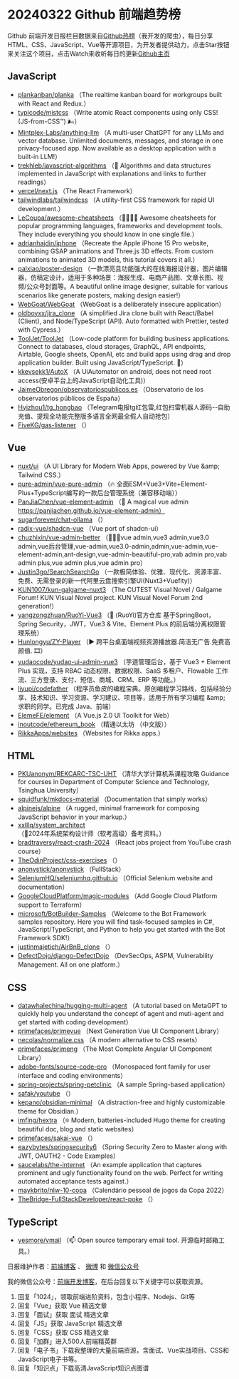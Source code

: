 # 20240322 Github 前端趋势榜

Github 前端开发日报栏目数据来自[Github热榜](https://github.qdkfweb.cn/)（我开发的爬虫），每日分享HTML、CSS、JavaScript、Vue等开源项目，为开发者提供动力，点击Star按钮来关注这个项目，点击Watch来收听每日的更新[Github主页](https://github.com/kujian/githubTrending)
## JavaScript

* [plankanban/planka](https://link.qdkfweb.cn/?target=https%3A%2F%2Fgithub.com%2Fplankanban%2Fplanka) （The realtime kanban board for workgroups built with React and Redux.）
* [typicode/mistcss](https://link.qdkfweb.cn/?target=https%3A%2F%2Fgithub.com%2Ftypicode%2Fmistcss) （Write atomic React components using only CSS! (JS-from-CSS&#x2122;) &#x1f32c;&#xfe0f;）
* [Mintplex-Labs/anything-llm](https://link.qdkfweb.cn/?target=https%3A%2F%2Fgithub.com%2FMintplex-Labs%2Fanything-llm) （A multi-user ChatGPT for any LLMs and vector database. Unlimited documents, messages, and storage in one privacy-focused app. Now available as a desktop application with a built-in LLM!）
* [trekhleb/javascript-algorithms](https://link.qdkfweb.cn/?target=https%3A%2F%2Fgithub.com%2Ftrekhleb%2Fjavascript-algorithms) （&#x1f4dd; Algorithms and data structures implemented in JavaScript with explanations and links to further readings）
* [vercel/next.js](https://link.qdkfweb.cn/?target=https%3A%2F%2Fgithub.com%2Fvercel%2Fnext.js) （The React Framework）
* [tailwindlabs/tailwindcss](https://link.qdkfweb.cn/?target=https%3A%2F%2Fgithub.com%2Ftailwindlabs%2Ftailwindcss) （A utility-first CSS framework for rapid UI development.）
* [LeCoupa/awesome-cheatsheets](https://link.qdkfweb.cn/?target=https%3A%2F%2Fgithub.com%2FLeCoupa%2Fawesome-cheatsheets) （&#x1f469;&#x200d;&#x1f4bb;&#x1f468;&#x200d;&#x1f4bb; Awesome cheatsheets for popular programming languages, frameworks and development tools. They include everything you should know in one single file.）
* [adrianhajdin/iphone](https://link.qdkfweb.cn/?target=https%3A%2F%2Fgithub.com%2Fadrianhajdin%2Fiphone) （Recreate the Apple iPhone 15 Pro website, combining GSAP animations and Three.js 3D effects. From custom animations to animated 3D models, this tutorial covers it all.）
* [palxiao/poster-design](https://link.qdkfweb.cn/?target=https%3A%2F%2Fgithub.com%2Fpalxiao%2Fposter-design) （一款漂亮且功能强大的在线海报设计器，图片编辑器，仿稿定设计，适用于多种场景：海报生成、电商产品图、文章长图、视频/公众号封面等。A beautiful online image designer, suitable for various scenarios like generate posters, making design easier!）
* [WebGoat/WebGoat](https://link.qdkfweb.cn/?target=https%3A%2F%2Fgithub.com%2FWebGoat%2FWebGoat) （WebGoat is a deliberately insecure application）
* [oldboyxx/jira_clone](https://link.qdkfweb.cn/?target=https%3A%2F%2Fgithub.com%2Foldboyxx%2Fjira_clone) （A simplified Jira clone built with React/Babel (Client), and Node/TypeScript (API). Auto formatted with Prettier, tested with Cypress.）
* [ToolJet/ToolJet](https://link.qdkfweb.cn/?target=https%3A%2F%2Fgithub.com%2FToolJet%2FToolJet) （Low-code platform for building business applications. Connect to databases, cloud storages, GraphQL, API endpoints, Airtable, Google sheets, OpenAI, etc and build apps using drag and drop application builder. Built using JavaScript/TypeScript. &#x1f680;）
* [kkevsekk1/AutoX](https://link.qdkfweb.cn/?target=https%3A%2F%2Fgithub.com%2Fkkevsekk1%2FAutoX) （A UiAutomator on android, does not need root access(安卓平台上的JavaScript自动化工具)）
* [JaimeObregon/observatoriospublicos.es](https://link.qdkfweb.cn/?target=https%3A%2F%2Fgithub.com%2FJaimeObregon%2Fobservatoriospublicos.es) （Observatorio de los observatorios p&uacute;blicos de Espa&ntilde;a）
* [Hyizhou1/tg_hongbao](https://link.qdkfweb.cn/?target=https%3A%2F%2Fgithub.com%2FHyizhou1%2Ftg_hongbao) （Telegram电报tg红包雷,红包扫雷机器人源码--自助充值、提现全功能完整版多语言全网最全假人自动抢包）
* [FiveKG/gas-listener](https://link.qdkfweb.cn/?target=https%3A%2F%2Fgithub.com%2FFiveKG%2Fgas-listener) （）

## Vue

* [nuxt/ui](https://link.qdkfweb.cn/?target=https%3A%2F%2Fgithub.com%2Fnuxt%2Fui) （A UI Library for Modern Web Apps, powered by Vue &amp;amp; Tailwind CSS.）
* [pure-admin/vue-pure-admin](https://link.qdkfweb.cn/?target=https%3A%2F%2Fgithub.com%2Fpure-admin%2Fvue-pure-admin) （&#x1f525; 全面ESM+Vue3+Vite+Element-Plus+TypeScript编写的一款后台管理系统（兼容移动端））
* [PanJiaChen/vue-element-admin](https://link.qdkfweb.cn/?target=https%3A%2F%2Fgithub.com%2FPanJiaChen%2Fvue-element-admin) （&#x1f389; A magical vue admin https://panjiachen.github.io/vue-element-admin）
* [sugarforever/chat-ollama](https://link.qdkfweb.cn/?target=https%3A%2F%2Fgithub.com%2Fsugarforever%2Fchat-ollama) （）
* [radix-vue/shadcn-vue](https://link.qdkfweb.cn/?target=https%3A%2F%2Fgithub.com%2Fradix-vue%2Fshadcn-vue) （Vue port of shadcn-ui）
* [chuzhixin/vue-admin-better](https://link.qdkfweb.cn/?target=https%3A%2F%2Fgithub.com%2Fchuzhixin%2Fvue-admin-better) （&#x1f680;&#x1f680;&#x1f680;vue admin,vue3 admin,vue3.0 admin,vue后台管理,vue-admin,vue3.0-admin,admin,vue-admin,vue-element-admin,ant-design,vue-admin-beautiful-pro,vab admin pro,vab admin plus,vue admin plus,vue admin pro）
* [Justin3go/SearchSearchGo](https://link.qdkfweb.cn/?target=https%3A%2F%2Fgithub.com%2FJustin3go%2FSearchSearchGo) （一款极简体验、优雅、现代化、资源丰富、免费、无需登录的新一代阿里云盘搜索引擎UI(Nuxt3+Vuefity)）
* [KUN1007/kun-galgame-nuxt3](https://link.qdkfweb.cn/?target=https%3A%2F%2Fgithub.com%2FKUN1007%2Fkun-galgame-nuxt3) （The CUTEST Visual Novel / Galgame Forum! KUN Visual Novel project. KUN Visual Novel Forum 2nd generation!）
* [yangzongzhuan/RuoYi-Vue3](https://link.qdkfweb.cn/?target=https%3A%2F%2Fgithub.com%2Fyangzongzhuan%2FRuoYi-Vue3) （&#x1f389; (RuoYi)官方仓库 基于SpringBoot，Spring Security，JWT，Vue3 &amp; Vite、Element Plus 的前后端分离权限管理系统）
* [Hunlongyu/ZY-Player](https://link.qdkfweb.cn/?target=https%3A%2F%2Fgithub.com%2FHunlongyu%2FZY-Player) （&#x25b6;&#xfe0f; 跨平台桌面端视频资源播放器.简洁无广告.免费高颜值. &#x1f39e;）
* [yudaocode/yudao-ui-admin-vue3](https://link.qdkfweb.cn/?target=https%3A%2F%2Fgithub.com%2Fyudaocode%2Fyudao-ui-admin-vue3) （芋道管理后台，基于 Vue3 + Element Plus 实现，支持 RBAC 动态权限、数据权限、SaaS 多租户、Flowable 工作流、三方登录、支付、短信、商城、CRM、ERP 等功能。）
* [liyupi/codefather](https://link.qdkfweb.cn/?target=https%3A%2F%2Fgithub.com%2Fliyupi%2Fcodefather) （程序员鱼皮的编程宝典。原创编程学习路线，包括经验分享、技术知识、学习资源、学习建议、项目等，适用于所有学习编程 &amp;amp; 求职的同学。已完成 Java、前端）
* [ElemeFE/element](https://link.qdkfweb.cn/?target=https%3A%2F%2Fgithub.com%2FElemeFE%2Felement) （A Vue.js 2.0 UI Toolkit for Web）
* [inoutcode/ethereum_book](https://link.qdkfweb.cn/?target=https%3A%2F%2Fgithub.com%2Finoutcode%2Fethereum_book) （精通以太坊 （中文版））
* [RikkaApps/websites](https://link.qdkfweb.cn/?target=https%3A%2F%2Fgithub.com%2FRikkaApps%2Fwebsites) （Websites for Rikka apps.）

## HTML

* [PKUanonym/REKCARC-TSC-UHT](https://link.qdkfweb.cn/?target=https%3A%2F%2Fgithub.com%2FPKUanonym%2FREKCARC-TSC-UHT) （清华大学计算机系课程攻略 Guidance for courses in Department of Computer Science and Technology, Tsinghua University）
* [squidfunk/mkdocs-material](https://link.qdkfweb.cn/?target=https%3A%2F%2Fgithub.com%2Fsquidfunk%2Fmkdocs-material) （Documentation that simply works）
* [alpinejs/alpine](https://link.qdkfweb.cn/?target=https%3A%2F%2Fgithub.com%2Falpinejs%2Falpine) （A rugged, minimal framework for composing JavaScript behavior in your markup.）
* [xxlllq/system_architect](https://link.qdkfweb.cn/?target=https%3A%2F%2Fgithub.com%2Fxxlllq%2Fsystem_architect) （&#x1f4af;2024年系统架构设计师（软考高级）备考资料。）
* [bradtraversy/react-crash-2024](https://link.qdkfweb.cn/?target=https%3A%2F%2Fgithub.com%2Fbradtraversy%2Freact-crash-2024) （React jobs project from YouTube crash course）
* [TheOdinProject/css-exercises](https://link.qdkfweb.cn/?target=https%3A%2F%2Fgithub.com%2FTheOdinProject%2Fcss-exercises) （）
* [anonystick/anonystick](https://link.qdkfweb.cn/?target=https%3A%2F%2Fgithub.com%2Fanonystick%2Fanonystick) （FullStack）
* [SeleniumHQ/seleniumhq.github.io](https://link.qdkfweb.cn/?target=https%3A%2F%2Fgithub.com%2FSeleniumHQ%2Fseleniumhq.github.io) （Official Selenium website and documentation）
* [GoogleCloudPlatform/magic-modules](https://link.qdkfweb.cn/?target=https%3A%2F%2Fgithub.com%2FGoogleCloudPlatform%2Fmagic-modules) （Add Google Cloud Platform support to Terraform）
* [microsoft/BotBuilder-Samples](https://link.qdkfweb.cn/?target=https%3A%2F%2Fgithub.com%2Fmicrosoft%2FBotBuilder-Samples) （Welcome to the Bot Framework samples repository. Here you will find task-focused samples in C#, JavaScript/TypeScript, and Python to help you get started with the Bot Framework SDK!）
* [justinmajetich/AirBnB_clone](https://link.qdkfweb.cn/?target=https%3A%2F%2Fgithub.com%2Fjustinmajetich%2FAirBnB_clone) （）
* [DefectDojo/django-DefectDojo](https://link.qdkfweb.cn/?target=https%3A%2F%2Fgithub.com%2FDefectDojo%2Fdjango-DefectDojo) （DevSecOps, ASPM, Vulnerability Management. All on one platform.）

## CSS

* [datawhalechina/hugging-multi-agent](https://link.qdkfweb.cn/?target=https%3A%2F%2Fgithub.com%2Fdatawhalechina%2Fhugging-multi-agent) （A tutorial based on MetaGPT to quickly help you understand the concept of agent and muti-agent and get started with coding development）
* [primefaces/primevue](https://link.qdkfweb.cn/?target=https%3A%2F%2Fgithub.com%2Fprimefaces%2Fprimevue) （Next Generation Vue UI Component Library）
* [necolas/normalize.css](https://link.qdkfweb.cn/?target=https%3A%2F%2Fgithub.com%2Fnecolas%2Fnormalize.css) （A modern alternative to CSS resets）
* [primefaces/primeng](https://link.qdkfweb.cn/?target=https%3A%2F%2Fgithub.com%2Fprimefaces%2Fprimeng) （The Most Complete Angular UI Component Library）
* [adobe-fonts/source-code-pro](https://link.qdkfweb.cn/?target=https%3A%2F%2Fgithub.com%2Fadobe-fonts%2Fsource-code-pro) （Monospaced font family for user interface and coding environments）
* [spring-projects/spring-petclinic](https://link.qdkfweb.cn/?target=https%3A%2F%2Fgithub.com%2Fspring-projects%2Fspring-petclinic) （A sample Spring-based application）
* [safak/youtube](https://link.qdkfweb.cn/?target=https%3A%2F%2Fgithub.com%2Fsafak%2Fyoutube) （）
* [kepano/obsidian-minimal](https://link.qdkfweb.cn/?target=https%3A%2F%2Fgithub.com%2Fkepano%2Fobsidian-minimal) （A distraction-free and highly customizable theme for Obsidian.）
* [imfing/hextra](https://link.qdkfweb.cn/?target=https%3A%2F%2Fgithub.com%2Fimfing%2Fhextra) （&#x1f52f; Modern, batteries-included Hugo theme for creating beautiful doc, blog and static websites）
* [primefaces/sakai-vue](https://link.qdkfweb.cn/?target=https%3A%2F%2Fgithub.com%2Fprimefaces%2Fsakai-vue) （）
* [eazybytes/springsecurity6](https://link.qdkfweb.cn/?target=https%3A%2F%2Fgithub.com%2Feazybytes%2Fspringsecurity6) （Spring Security Zero to Master along with JWT, OAUTH2 - Code Examples）
* [saucelabs/the-internet](https://link.qdkfweb.cn/?target=https%3A%2F%2Fgithub.com%2Fsaucelabs%2Fthe-internet) （An example application that captures prominent and ugly functionality found on the web. Perfect for writing automated acceptance tests against.）
* [maykbrito/nlw-10-copa](https://link.qdkfweb.cn/?target=https%3A%2F%2Fgithub.com%2Fmaykbrito%2Fnlw-10-copa) （Calend&aacute;rio pessoal de jogos da Copa 2022）
* [TheBridge-FullStackDeveloper/react-poke](https://link.qdkfweb.cn/?target=https%3A%2F%2Fgithub.com%2FTheBridge-FullStackDeveloper%2Freact-poke) （）

## TypeScript

* [yesmore/vmail](https://link.qdkfweb.cn/?target=https%3A%2F%2Fgithub.com%2Fyesmore%2Fvmail) （&#x1f4eb; Open source temporary email tool. 开源临时邮箱工具。）


日报维护作者：[前端博客](https://qdkfweb.cn/) 、 [微博](http://weibo.com/kujian) 和 [微信公众号](https://open.weixin.qq.com/qr/code?username=caibaojian_com)

我的微信公众号：[前端开发博客](https://open.weixin.qq.com/qr/code?username=caibaojian_com)，在后台回复以下关键字可以获取资源。

1. 回复「1024」，领取前端进阶资料，包含小程序、Nodejs、Git等
2. 回复「Vue」获取 Vue 精选文章
3. 回复「面试」获取 面试 精选文章
4. 回复「JS」获取 JavaScript 精选文章
5. 回复「CSS」获取 CSS 精选文章
6. 回复「加群」进入500人前端精英群
7. 回复「电子书」下载我整理的大量前端资源，含面试、Vue实战项目、CSS和JavaScript电子书等。
8. 回复「知识点」下载高清JavaScript知识点图谱
